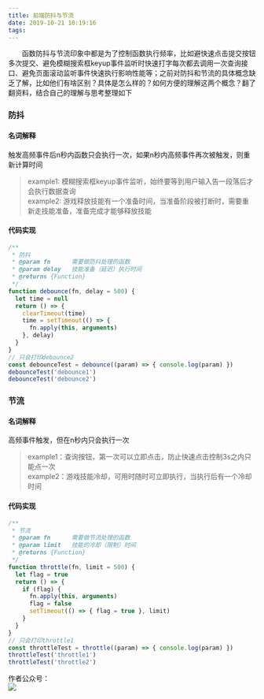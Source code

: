 ```yaml
---
title: 前端防抖与节流
date: 2019-10-21 10:19:16
tags:
---
```


&emsp;&emsp;函数防抖与节流印象中都是为了控制函数执行频率，比如避快速点击提交按钮多次提交、避免模糊搜索框keyup事件监听时快速打字每次都去调用一次查询接口、避免页面滚动监听事件快速执行影响性能等；之前对防抖和节流的具体概念缺乏了解，比如他们有啥区别？具体是怎么样的？如何方便的理解这两个概念？翻了翻资料，结合自己的理解与思考整理如下

### 防抖

#### 名词解释
触发高频事件后n秒内函数只会执行一次，如果n秒内高频事件再次被触发，则重新计算时间
> example1: 模糊搜索框keyup事件监听，始终要等到用户输入告一段落后才会执行数据查询  
> example2: 游戏释放技能有一个准备时间，当准备阶段被打断时，需要重新走技能准备，准备完成才能够释放技能

#### 代码实现
```javascript
/**
 * 防抖
 * @param fn      需要做防抖处理的函数
 * @param delay   技能准备（延迟）执行时间
 * @returns {Function}
 */
function debounce(fn, delay = 500) {
  let time = null
  return () => {
    clearTimeout(time)
    time = setTimeout(() => {
      fn.apply(this, arguments)
    }, delay)
  }
}
// 只会打印debounce2
const debounceTest = debounce((param) => { console.log(param) })
debounceTest('debounce1')
debounceTest('debounce2')
```

### 节流
#### 名词解释
高频事件触发，但在n秒内只会执行一次
> example1：查询按钮，第一次可以立即点击，防止快速点击控制3s之内只能点一次  
> example2：游戏技能冷却，可用时随时可立即执行，当执行后有一个冷却时间

#### 代码实现
```javascript
/**
 * 节流
 * @param fn      需要做节流处理的函数
 * @param limit   技能的冷却（限制）时间
 * @returns {Function}
 */
function throttle(fn, limit = 500) {
  let flag = true
  return () => {
    if (flag) {
      fn.apply(this, arguments)
      flag = false
      setTimeout(() => { flag = true }, limit)
    }
  }
}
// 只会打印throttle1
const throttleTest = throttle((param) => { console.log(param) })
throttleTest('throttle1')
throttleTest('throttle2')
```

作者公众号：  
<img src='http://muchstudy.com/2019/11/10/%E4%B8%80%E6%96%87%E6%90%9E%E5%AE%9AJS%E5%BC%82%E5%B8%B8%E6%8D%95%E8%8E%B7/YIYING.jpg'>
